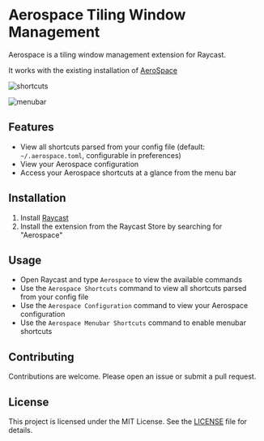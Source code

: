 # Aerospace Tiling Window Management

Aerospace is a tiling window management extension for Raycast.

It works with the existing installation of [AeroSpace](https://github.com/nikitabobko/AeroSpace)

![shortcuts](./metadata/shortcuts.png)

![menubar](./metadata/menubar.jpg)

## Features

- View all shortcuts parsed from your config file (default: `~/.aerospace.toml`, configurable in preferences)
- View your Aerospace configuration
- Access your Aerospace shortcuts at a glance from the menu bar

## Installation

1. Install [Raycast](https://raycast.com)
2. Install the extension from the Raycast Store by searching for "Aerospace"

## Usage

- Open Raycast and type `Aerospace` to view the available commands
- Use the `Aerospace Shortcuts` command to view all shortcuts parsed from your config file
- Use the `Aerospace Configuration` command to view your Aerospace configuration
- Use the `Aerospace Menubar Shortcuts` command to enable menubar shortcuts

## Contributing

Contributions are welcome. Please open an issue or submit a pull request.

## License

This project is licensed under the MIT License. See the [LICENSE](LICENSE) file for details.
